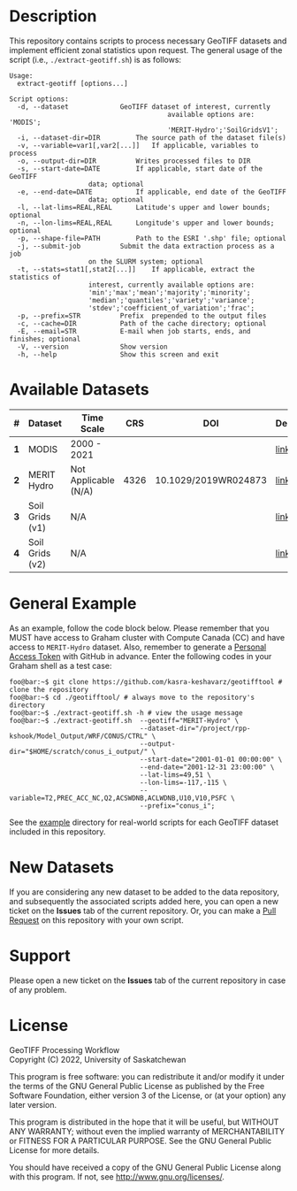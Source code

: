 # Description
This repository contains scripts to process necessary GeoTIFF datasets and implement efficient zonal statistics upon request. The general usage of the script (i.e., `./extract-geotiff.sh`) is as follows:

```console
Usage:
  extract-geotiff [options...]

Script options:
  -d, --dataset				GeoTIFF dataset of interest, currently
                                        available options are: 'MODIS';
                                        'MERIT-Hydro';'SoilGridsV1';
  -i, --dataset-dir=DIR			The source path of the dataset file(s)
  -v, --variable=var1[,var2[...]]	If applicable, variables to process
  -o, --output-dir=DIR			Writes processed files to DIR
  -s, --start-date=DATE			If applicable, start date of the GeoTIFF
  					data; optional
  -e, --end-date=DATE			If applicable, end date of the GeoTIFF
  					data; optional
  -l, --lat-lims=REAL,REAL		Latitude's upper and lower bounds; optional
  -n, --lon-lims=REAL,REAL		Longitude's upper and lower bounds; optional
  -p, --shape-file=PATH			Path to the ESRI '.shp' file; optional
  -j, --submit-job			Submit the data extraction process as a job
					on the SLURM system; optional
  -t, --stats=stat1[,stat2[...]]	If applicable, extract the statistics of
  					interest, currently available options are:
					'min';'max';'mean';'majority';'minority';
					'median';'quantiles';'variety';'variance';
					'stdev';'coefficient_of_variation';'frac';
  -p, --prefix=STR			Prefix  prepended to the output files
  -c, --cache=DIR			Path of the cache directory; optional
  -E, --email=STR			E-mail when job starts, ends, and finishes; optional
  -V, --version				Show version
  -h, --help				Show this screen and exit
```


# Available Datasets
|**#**|Dataset                        		   |Time Scale            |CRS  |DOI                    |Description          |
|-----|--------------------------------------------|----------------------|-----|-----------------------|---------------------|
|**1**|MODIS			     		   |2000 - 2021           |	| 			|[link](modis)	      |
|**2**|MERIT Hydro		     		   |Not Applicable (N/A)  |4326	|10.1029/2019WR024873   |[link](merit_hydro)  |
|**3**|Soil Grids (v1)				   | N/A		  |	|			|[link](soil_grids_v1)|
|**4**|Soil Grids (v2)				   | N/A		  |	|			|[link](soil_grids_v2)|


# General Example 
As an example, follow the code block below. Please remember that you MUST have access to Graham cluster with Compute Canada (CC) and have access to `MERIT-Hydro` dataset. Also, remember to generate a [Personal Access Token](https://docs.github.com/en/authentication/keeping-your-account-and-data-secure/creating-a-personal-access-token) with GitHub in advance. Enter the following codes in your Graham shell as a test case:

```console
foo@bar:~$ git clone https://github.com/kasra-keshavarz/geotifftool # clone the repository
foo@bar:~$ cd ./geotifftool/ # always move to the repository's directory
foo@bar:~$ ./extract-geotiff.sh -h # view the usage message
foo@bar:~$ ./extract-geotiff.sh  --geotiff="MERIT-Hydro" \
                                 --dataset-dir="/project/rpp-kshook/Model_Output/WRF/CONUS/CTRL" \
                                 --output-dir="$HOME/scratch/conus_i_output/" \
                                 --start-date="2001-01-01 00:00:00" \
                                 --end-date="2001-12-31 23:00:00" \
                                 --lat-lims=49,51 \
                                 --lon-lims=-117,-115 \
                                 --variable=T2,PREC_ACC_NC,Q2,ACSWDNB,ACLWDNB,U10,V10,PSFC \
                                 --prefix="conus_i";
```
See the [example](./example) directory for real-world scripts for each GeoTIFF dataset included in this repository.


# New Datasets
If you are considering any new dataset to be added to the data repository, and subsequently the associated scripts added here, you can open a new ticket on the **Issues** tab of the current repository. Or, you can make a [Pull Request](https://docs.github.com/en/pull-requests/collaborating-with-pull-requests/proposing-changes-to-your-work-with-pull-requests/creating-a-pull-request) on this repository with your own script.


# Support
Please open a new ticket on the **Issues** tab of the current repository in case of any problem.


# License
GeoTIFF Processing Workflow<br>
Copyright (C) 2022, University of Saskatchewan<br>

This program is free software: you can redistribute it and/or modify
it under the terms of the GNU General Public License as published by
the Free Software Foundation, either version 3 of the License, or
(at your option) any later version.

This program is distributed in the hope that it will be useful,
but WITHOUT ANY WARRANTY; without even the implied warranty of
MERCHANTABILITY or FITNESS FOR A PARTICULAR PURPOSE.  See the
GNU General Public License for more details.

You should have received a copy of the GNU General Public License
along with this program.  If not, see <http://www.gnu.org/licenses/>.

